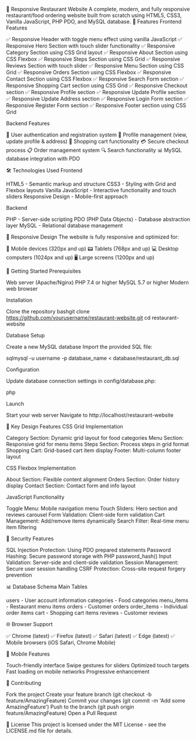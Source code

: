 🍕 Responsive Restaurant Website
A complete, modern, and fully responsive restaurant/food ordering website built from scratch using HTML5, CSS3, Vanilla JavaScript, PHP PDO, and MySQL database.
🌟 Features
Frontend Features

✅ Responsive Header with toggle menu effect using vanilla JavaScript
✅ Responsive Hero Section with touch slider functionality
✅ Responsive Category Section using CSS Grid layout
✅ Responsive About Section using CSS Flexbox
✅ Responsive Steps Section using CSS Grid
✅ Responsive Reviews Section with touch slider
✅ Responsive Menu Section using CSS Grid
✅ Responsive Orders Section using CSS Flexbox
✅ Responsive Contact Section using CSS Flexbox
✅ Responsive Search Form section
✅ Responsive Shopping Cart section using CSS Grid
✅ Responsive Checkout section
✅ Responsive Profile section
✅ Responsive Update Profile section
✅ Responsive Update Address section
✅ Responsive Login Form section
✅ Responsive Register Form section
✅ Responsive Footer section using CSS Grid

Backend Features

🔐 User authentication and registration system
📱 Profile management (view, update profile & address)
🛒 Shopping cart functionality
💳 Secure checkout process
📋 Order management system
🔍 Search functionality
📊 MySQL database integration with PDO

🛠️ Technologies Used
Frontend

HTML5 - Semantic markup and structure
CSS3 - Styling with Grid and Flexbox layouts
Vanilla JavaScript - Interactive functionality and touch sliders
Responsive Design - Mobile-first approach

Backend

PHP - Server-side scripting
PDO (PHP Data Objects) - Database abstraction layer
MySQL - Relational database management

📱 Responsive Design
The website is fully responsive and optimized for:

📱 Mobile devices (320px and up)
📟 Tablets (768px and up)
💻 Desktop computers (1024px and up)
🖥️ Large screens (1200px and up)

🚀 Getting Started
Prerequisites

Web server (Apache/Nginx)
PHP 7.4 or higher
MySQL 5.7 or higher
Modern web browser

Installation

Clone the repository
bashgit clone https://github.com/yourusername/restaurant-website.git
cd restaurant-website

Database Setup

Create a new MySQL database
Import the provided SQL file:

sqlmysql -u username -p database_name < database/restaurant_db.sql

Configuration

Update database connection settings in config/database.php:

php<?php
$host = 'localhost';
$dbname = 'your_database_name';
$username = 'your_username';
$password = 'your_password';
?>

Launch

Start your web server
Navigate to http://localhost/restaurant-website



🎨 Key Design Features
CSS Grid Implementation

Category Section: Dynamic grid layout for food categories
Menu Section: Responsive grid for menu items
Steps Section: Process steps in grid format
Shopping Cart: Grid-based cart item display
Footer: Multi-column footer layout

CSS Flexbox Implementation

About Section: Flexible content alignment
Orders Section: Order history display
Contact Section: Contact form and info layout

JavaScript Functionality

Toggle Menu: Mobile navigation menu
Touch Sliders: Hero section and reviews carousel
Form Validation: Client-side form validation
Cart Management: Add/remove items dynamically
Search Filter: Real-time menu item filtering

🔐 Security Features

SQL Injection Protection: Using PDO prepared statements
Password Hashing: Secure password storage with PHP password_hash()
Input Validation: Server-side and client-side validation
Session Management: Secure user session handling
CSRF Protection: Cross-site request forgery prevention

📊 Database Schema
Main Tables

users - User account information
categories - Food categories
menu_items - Restaurant menu items
orders - Customer orders
order_items - Individual order items
cart - Shopping cart items
reviews - Customer reviews

🌐 Browser Support

✅ Chrome (latest)
✅ Firefox (latest)
✅ Safari (latest)
✅ Edge (latest)
✅ Mobile browsers (iOS Safari, Chrome Mobile)

📱 Mobile Features

Touch-friendly interface
Swipe gestures for sliders
Optimized touch targets
Fast loading on mobile networks
Progressive enhancement

🤝 Contributing

Fork the project
Create your feature branch (git checkout -b feature/AmazingFeature)
Commit your changes (git commit -m 'Add some AmazingFeature')
Push to the branch (git push origin feature/AmazingFeature)
Open a Pull Request

📝 License
This project is licensed under the MIT License - see the LICENSE.md file for details.

